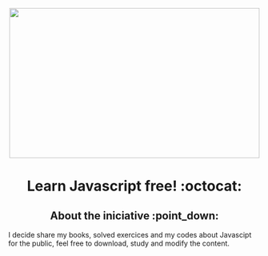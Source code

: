 <p align="center">
  <img width="500" height="300" src="https://user-images.githubusercontent.com/50464626/91492917-d6800100-e88c-11ea-971a-17674175a9db.png">
</p>

<h1 align = "center"> Learn Javascript free! :octocat:</h1>
<h2 align = "center"> About the iniciative :point_down: </h2>
  <p> I decide share my books, solved exercices and my codes about Javascipt for the public, feel free to download, study and modify the content. </p>
